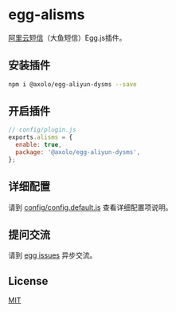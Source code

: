 # egg-alisms

[阿里云短信](https://help.aliyun.com/product/44282.html)（大鱼短信）Egg.js插件。

## 安装插件

```bash
npm i @axolo/egg-aliyun-dysms --save
```

## 开启插件

```js
// config/plugin.js
exports.alisms = {
  enable: true,
  package: '@axolo/egg-aliyun-dysms',
};
```

## 详细配置

请到 [config/config.default.js](config/config.default.js) 查看详细配置项说明。

## 提问交流

请到 [egg issues](https://github.com/axolo/egg-aliyun-dysms/issues) 异步交流。

## License

[MIT](LICENSE)
